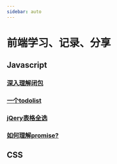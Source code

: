 ```yaml
---
sidebar: auto
---
```


# 前端学习、记录、分享

## Javascript
### [深入理解闭包](/web/javascript/2020-05-16-deep-look-at-closure)
### [一个todolist](/web/javascript/2020-05-11-a-todo-list-on-front-end-learning.md)
### [jQery表格全选](/web/javascript/2019-12-06-jQuery-event-form-select-all.md)
### [如何理解promise?](/web/javascript/2019-11-06-how-to-understand-promise.md)

## CSS
